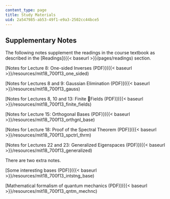```yaml
---
content_type: page
title: Study Materials
uid: 2a547985-ab53-49f1-e9a3-2502cc44bce5
---
```


Supplementary Notes
-------------------

The following notes supplement the readings in the course textbook as described in the [Readings]({{< baseurl >}}/pages/readings) section.

[Notes for Lecture 8: One-sided Inverses (PDF)]({{< baseurl >}}/resources/mit18_700f13_one_sided)

[Notes for Lectures 8 and 9: Gaussian Elimination (PDF)]({{< baseurl >}}/resources/mit18_700f13_gauss)

[Notes for Lectures 8, 10 and 13: Finite Fields (PDF)]({{< baseurl >}}/resources/mit18_700f13_finite_fields)

[Notes for Lecture 15: Orthogonal Bases (PDF)]({{< baseurl >}}/resources/mit18_700f13_orthgnl_base)

[Notes for Lecture 18: Proof of the Spectral Theorem (PDF)]({{< baseurl >}}/resources/mit18_700f13_spctrl_thrm)

[Notes for Lectures 22 and 23: Generalized Eigenspaces (PDF)]({{< baseurl >}}/resources/mit18_700f13_generalized)

There are two extra notes.

[Some interesting bases (PDF)]({{< baseurl >}}/resources/mit18_700f13_intstng_base)

[Mathematical formalism of quantum mechanics (PDF)]({{< baseurl >}}/resources/mit18_700f13_qntm_mechnc)